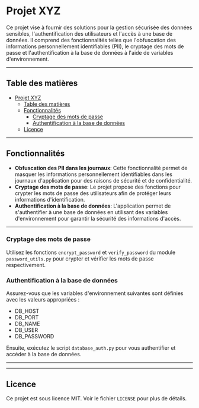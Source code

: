 # Projet XYZ

Ce projet vise à fournir des solutions pour la gestion sécurisée des données sensibles, l'authentification des utilisateurs et l'accès à une base de données. Il comprend des fonctionnalités telles que l'obfuscation des informations personnellement identifiables (PII), le cryptage des mots de passe et l'authentification à la base de données à l'aide de variables d'environnement.

---

## Table des matières

- [Projet XYZ](#projet-xyz)
  - [Table des matières](#table-des-matières)
  - [Fonctionnalités](#fonctionnalités)
    - [Cryptage des mots de passe](#cryptage-des-mots-de-passe)
    - [Authentification à la base de données](#authentification-à-la-base-de-données)
  - [Licence](#licence)

---

## Fonctionnalités

- **Obfuscation des PII dans les journaux**: Cette fonctionnalité permet de masquer les informations personnellement identifiables dans les journaux d'application pour des raisons de sécurité et de confidentialité.
- **Cryptage des mots de passe**: Le projet propose des fonctions pour crypter les mots de passe des utilisateurs afin de protéger leurs informations d'identification.
- **Authentification à la base de données**: L'application permet de s'authentifier à une base de données en utilisant des variables d'environnement pour garantir la sécurité des informations d'accès.

---



### Cryptage des mots de passe

Utilisez les fonctions `encrypt_password` et `verify_password` du module `password_utils.py` pour crypter et vérifier les mots de passe respectivement.

### Authentification à la base de données

Assurez-vous que les variables d'environnement suivantes sont définies avec les valeurs appropriées :
- DB_HOST
- DB_PORT
- DB_NAME
- DB_USER
- DB_PASSWORD

Ensuite, exécutez le script `database_auth.py` pour vous authentifier et accéder à la base de données.

---



---

## Licence

Ce projet est sous licence MIT. Voir le fichier `LICENSE` pour plus de détails.

